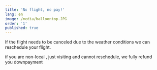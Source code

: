 ```yaml
---
title: 'No flight, no pay!'
lang: en
image: /media/balloontop.JPG
order: '1'
published: true
---
```


If the flight needs to be canceled due to the weather conditions we can reschedule your flight.

if you are non-local , just visiting and cannot reschedule, we fully refund you downpayment
